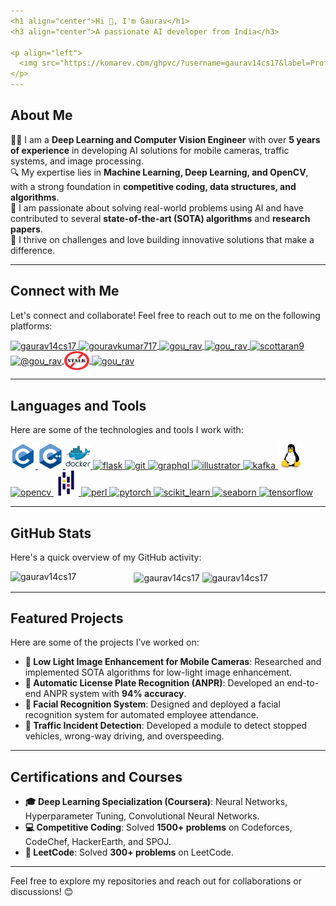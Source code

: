 ```yaml
---
<h1 align="center">Hi 👋, I'm Gaurav</h1>
<h3 align="center">A passionate AI developer from India</h3>

<p align="left"> 
  <img src="https://komarev.com/ghpvc/?username=gaurav14cs17&label=Profile%20views&color=0e75b6&style=flat" alt="gaurav14cs17" /> 
</p>
---
```


## **About Me**  
👨‍💻 I am a **Deep Learning and Computer Vision Engineer** with over **5 years of experience** in developing AI solutions for mobile cameras, traffic systems, and image processing.  
🔍 My expertise lies in **Machine Learning, Deep Learning, and OpenCV**, with a strong foundation in **competitive coding, data structures, and algorithms**.  
🚀 I am passionate about solving real-world problems using AI and have contributed to several **state-of-the-art (SOTA) algorithms** and **research papers**.  
🌟 I thrive on challenges and love building innovative solutions that make a difference.

---

## **Connect with Me**  
Let's connect and collaborate! Feel free to reach out to me on the following platforms:

<p align="left">
  <a href="https://linkedin.com/in/gaurav14cs17" target="blank">
    <img align="center" src="https://raw.githubusercontent.com/rahuldkjain/github-profile-readme-generator/master/src/images/icons/Social/linked-in-alt.svg" alt="gaurav14cs17" height="30" width="40" />
  </a>
  <a href="https://kaggle.com/gouravkumar717" target="blank">
    <img align="center" src="https://raw.githubusercontent.com/rahuldkjain/github-profile-readme-generator/master/src/images/icons/Social/kaggle.svg" alt="gouravkumar717" height="30" width="40" />
  </a>
  <a href="https://www.codechef.com/users/gou_rav" target="blank">
    <img align="center" src="https://cdn.jsdelivr.net/npm/simple-icons@3.1.0/icons/codechef.svg" alt="gou_rav" height="30" width="40" />
  </a>
  <a href="https://www.hackerrank.com/gou_rav" target="blank">
    <img align="center" src="https://raw.githubusercontent.com/rahuldkjain/github-profile-readme-generator/master/src/images/icons/Social/hackerrank.svg" alt="gou_rav" height="30" width="40" />
  </a>
  <a href="https://codeforces.com/profile/scottaran9" target="blank">
    <img align="center" src="https://raw.githubusercontent.com/rahuldkjain/github-profile-readme-generator/master/src/images/icons/Social/codeforces.svg" alt="scottaran9" height="30" width="40" />
  </a>
  <a href="https://www.hackerearth.com/@gou_rav" target="blank">
    <img align="center" src="https://raw.githubusercontent.com/rahuldkjain/github-profile-readme-generator/master/src/images/icons/Social/hackerearth.svg" alt="@gou_rav" height="30" width="40" />
  </a>
  <a href="https://www.stopstalk.com/user/profile/gou_rav?fbclid=iwar2u9cb_sjnfjndcwau5lcym3-ad9c9wuj0bjiszs8n-sd126myoyo4hfwe" target="blank">
    <img align="center" src="https://github.com/Gaurav14cs17/Gaurav14cs17/blob/main/images/download.png" alt="gou_rav" height="30" width="40" />
  </a>
  <a href="https://www.leetcode.com/gou_rav" target="blank">
    <img align="center" src="https://raw.githubusercontent.com/rahuldkjain/github-profile-readme-generator/master/src/images/icons/Social/leet-code.svg" alt="gou_rav" height="30" width="40" />
  </a>
</p>

---

## **Languages and Tools**  
Here are some of the technologies and tools I work with:

<p align="left">
  <a href="https://www.cprogramming.com/" target="_blank" rel="noreferrer">
    <img src="https://raw.githubusercontent.com/devicons/devicon/master/icons/c/c-original.svg" alt="c" width="40" height="40"/>
  </a>
  <a href="https://www.w3schools.com/cpp/" target="_blank" rel="noreferrer">
    <img src="https://raw.githubusercontent.com/devicons/devicon/master/icons/cplusplus/cplusplus-original.svg" alt="cplusplus" width="40" height="40"/>
  </a>
  <a href="https://www.docker.com/" target="_blank" rel="noreferrer">
    <img src="https://raw.githubusercontent.com/devicons/devicon/master/icons/docker/docker-original-wordmark.svg" alt="docker" width="40" height="40"/>
  </a>
  <a href="https://flask.palletsprojects.com/" target="_blank" rel="noreferrer">
    <img src="https://www.vectorlogo.zone/logos/pocoo_flask/pocoo_flask-icon.svg" alt="flask" width="40" height="40"/>
  </a>
  <a href="https://git-scm.com/" target="_blank" rel="noreferrer">
    <img src="https://www.vectorlogo.zone/logos/git-scm/git-scm-icon.svg" alt="git" width="40" height="40"/>
  </a>
  <a href="https://graphql.org" target="_blank" rel="noreferrer">
    <img src="https://www.vectorlogo.zone/logos/graphql/graphql-icon.svg" alt="graphql" width="40" height="40"/>
  </a>
  <a href="https://www.adobe.com/in/products/illustrator.html" target="_blank" rel="noreferrer">
    <img src="https://www.vectorlogo.zone/logos/adobe_illustrator/adobe_illustrator-icon.svg" alt="illustrator" width="40" height="40"/>
  </a>
  <a href="https://kafka.apache.org/" target="_blank" rel="noreferrer">
    <img src="https://www.vectorlogo.zone/logos/apache_kafka/apache_kafka-icon.svg" alt="kafka" width="40" height="40"/>
  </a>
  <a href="https://www.linux.org/" target="_blank" rel="noreferrer">
    <img src="https://raw.githubusercontent.com/devicons/devicon/master/icons/linux/linux-original.svg" alt="linux" width="40" height="40"/>
  </a>
  <a href="https://opencv.org/" target="_blank" rel="noreferrer">
    <img src="https://www.vectorlogo.zone/logos/opencv/opencv-icon.svg" alt="opencv" width="40" height="40"/>
  </a>
  <a href="https://pandas.pydata.org/" target="_blank" rel="noreferrer">
    <img src="https://raw.githubusercontent.com/devicons/devicon/2ae2a900d2f041da66e950e4d48052658d850630/icons/pandas/pandas-original.svg" alt="pandas" width="40" height="40"/>
  </a>
  <a href="https://www.perl.org/" target="_blank" rel="noreferrer">
    <img src="https://api.iconify.design/logos-perl.svg" alt="perl" width="40" height="40"/>
  </a>
  <a href="https://pytorch.org/" target="_blank" rel="noreferrer">
    <img src="https://www.vectorlogo.zone/logos/pytorch/pytorch-icon.svg" alt="pytorch" width="40" height="40"/>
  </a>
  <a href="https://scikit-learn.org/" target="_blank" rel="noreferrer">
    <img src="https://upload.wikimedia.org/wikipedia/commons/0/05/Scikit_learn_logo_small.svg" alt="scikit_learn" width="40" height="40"/>
  </a>
  <a href="https://seaborn.pydata.org/" target="_blank" rel="noreferrer">
    <img src="https://seaborn.pydata.org/_images/logo-mark-lightbg.svg" alt="seaborn" width="40" height="40"/>
  </a>
  <a href="https://www.tensorflow.org" target="_blank" rel="noreferrer">
    <img src="https://www.vectorlogo.zone/logos/tensorflow/tensorflow-icon.svg" alt="tensorflow" width="40" height="40"/>
  </a>
</p>

---

## **GitHub Stats**  
Here's a quick overview of my GitHub activity:

<p align="center">
  <img align="left" src="https://github-readme-stats.vercel.app/api/top-langs?username=gaurav14cs17&show_icons=true&locale=en&layout=compact" alt="gaurav14cs17" />
  <img align="center" src="https://github-readme-stats.vercel.app/api?username=gaurav14cs17&show_icons=true&locale=en" alt="gaurav14cs17" />
  <img align="center" src="https://github-readme-streak-stats.herokuapp.com/?user=gaurav14cs17&" alt="gaurav14cs17" />
</p>

---

## **Featured Projects**  
Here are some of the projects I’ve worked on:

- **📸 Low Light Image Enhancement for Mobile Cameras**: Researched and implemented SOTA algorithms for low-light image enhancement.  
- **🚗 Automatic License Plate Recognition (ANPR)**: Developed an end-to-end ANPR system with **94% accuracy**.  
- **👤 Facial Recognition System**: Designed and deployed a facial recognition system for automated employee attendance.  
- **🚦 Traffic Incident Detection**: Developed a module to detect stopped vehicles, wrong-way driving, and overspeeding.  

---

## **Certifications and Courses**  
- **🎓 Deep Learning Specialization (Coursera)**: Neural Networks, Hyperparameter Tuning, Convolutional Neural Networks.  
- **💻 Competitive Coding**: Solved **1500+ problems** on Codeforces, CodeChef, HackerEarth, and SPOJ.  
- **🧠 LeetCode**: Solved **300+ problems** on LeetCode.  

---
Feel free to explore my repositories and reach out for collaborations or discussions! 😊


